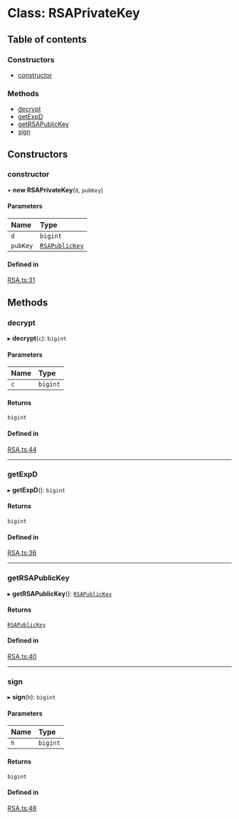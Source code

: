 # Class: RSAPrivateKey

## Table of contents

### Constructors

- [constructor](RSAPrivateKey.md#constructor)

### Methods

- [decrypt](RSAPrivateKey.md#decrypt)
- [getExpD](RSAPrivateKey.md#getexpd)
- [getRSAPublicKey](RSAPrivateKey.md#getrsapublickey)
- [sign](RSAPrivateKey.md#sign)

## Constructors

### constructor

• **new RSAPrivateKey**(`d`, `pubKey`)

#### Parameters

| Name | Type |
| :------ | :------ |
| `d` | `bigint` |
| `pubKey` | [`RSAPublicKey`](RSAPublicKey.md) |

#### Defined in

[RSA.ts:31](https://github.com/oscar08850/mod/blob/3be4b2e/src/ts/RSA.ts#L31)

## Methods

### decrypt

▸ **decrypt**(`c`): `bigint`

#### Parameters

| Name | Type |
| :------ | :------ |
| `c` | `bigint` |

#### Returns

`bigint`

#### Defined in

[RSA.ts:44](https://github.com/oscar08850/mod/blob/3be4b2e/src/ts/RSA.ts#L44)

___

### getExpD

▸ **getExpD**(): `bigint`

#### Returns

`bigint`

#### Defined in

[RSA.ts:36](https://github.com/oscar08850/mod/blob/3be4b2e/src/ts/RSA.ts#L36)

___

### getRSAPublicKey

▸ **getRSAPublicKey**(): [`RSAPublicKey`](RSAPublicKey.md)

#### Returns

[`RSAPublicKey`](RSAPublicKey.md)

#### Defined in

[RSA.ts:40](https://github.com/oscar08850/mod/blob/3be4b2e/src/ts/RSA.ts#L40)

___

### sign

▸ **sign**(`h`): `bigint`

#### Parameters

| Name | Type |
| :------ | :------ |
| `h` | `bigint` |

#### Returns

`bigint`

#### Defined in

[RSA.ts:48](https://github.com/oscar08850/mod/blob/3be4b2e/src/ts/RSA.ts#L48)
